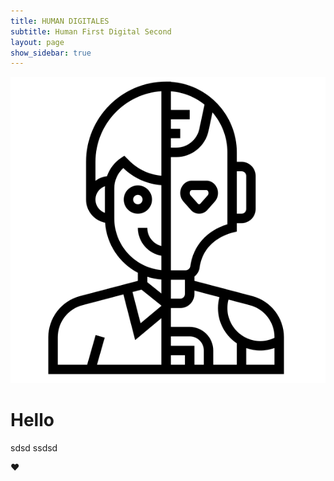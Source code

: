 ```yaml
---
title: HUMAN DIGITALES
subtitle: Human First Digital Second
layout: page
show_sidebar: true
---
```


![](assets/img/humanoid.png)

# Hello

sdsd
ssdsd

❤️

